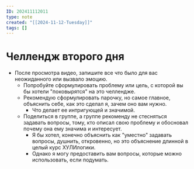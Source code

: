 ```yaml
---
ID: 202411112011
type: note
created: "[[2024-11-12-Tuesday]]"
tags: []
---
```

#  Челлендж второго дня

- После просмотра видео, запишите все что было для вас неожиданного или вызвало эмоцию.
	- ﻿﻿Попробуйте сформулировать проблему или цель, с которой вы бы хотели "поковырятся" на это челлендже.
	- ﻿﻿Рекомендую сформулировать парочку, но самое главное, объяснить себе, как это сделал я, зачем оно вам нужно.
		- ﻿﻿Что делает ее интригующей и значимой.
	- Поделиться в группе, а группе рекоменду не стесняться задавать вопросы, тому, кто описал свою проблему и обосновал почему она ему значима и интересует.
		- ﻿﻿Я бы хотел, конечно объяснить как "уместно" задавать вопросы, душнить, откровенно, но это объяснение длинной в целый курс ХУЛИлогики.
		- ﻿﻿Однако я могу предоставить вам вопросы, которые можно использовать, если подумать.